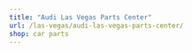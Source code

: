 ```yaml
---
title: "Audi Las Vegas Parts Center"
url: /las-vegas/audi-las-vegas-parts-center/
shop: car parts
---
```

